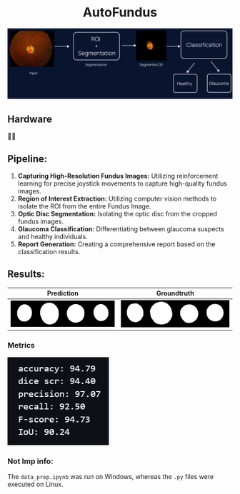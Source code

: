 <div align="center">

# AutoFundus

![Fundus Image](flow.png)

</div>

## Hardware
🫷🫸

## Pipeline:

1. **Capturing High-Resolution Fundus Images:** Utilizing reinforcement learning for precise joystick movements to capture high-quality fundus images.
2. **Region of Interest Extraction:** Utilizing computer vision methods to isolate the ROI from the entire Fundus Image.
3. **Optic Disc Segmentation:** Isolating the optic disc from the cropped fundus images.
4. **Glaucoma Classification:** Differentiating between glaucoma suspects and healthy individuals.
5. **Report Generation:** Creating a comprehensive report based on the classification results.

## Results:

| Prediction | Groundtruth |
|------------|-------------|
| ![Prediction Image](ppred_1.png) | ![Groundtruth Image](llabel_1.png) |

### Metrics

![Metrics Image](metrics.png)

### Not Imp info:
The `data_prep.ipynb` was run on Windows, whereas the `.py` files were executed on Linux.
